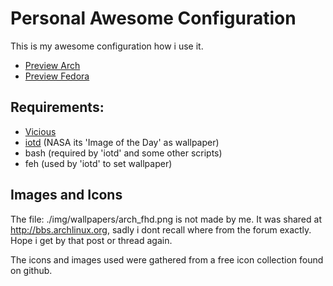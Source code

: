 Personal Awesome Configuration
==============================

This is my awesome configuration how i use it.

* [Preview Arch](https://raw.githubusercontent.com/sri-arjuna/awesome/master/screenshots/preview-arch.jpg)
* [Preview Fedora](https://raw.githubusercontent.com/sri-arjuna/awesome/master/screenshots/preview-fedora.jpg)


Requirements:
-------------

* [Vicious](http://git.sysphere.org/vicious/)
* [iotd](http://github.com/sri-arjuna/iotd) (NASA its 'Image of the Day' as wallpaper)
* bash (required by 'iotd' and some other scripts)
* feh (used by 'iotd' to set wallpaper)

Images and Icons
----------------
The file: ./img/wallpapers/arch_fhd.png is not made by me.
It was shared at http://bbs.archlinux.org, sadly i dont recall where from the forum exactly.
Hope i get by that post or thread again.

The icons and images used were gathered from a free icon collection found on github.
